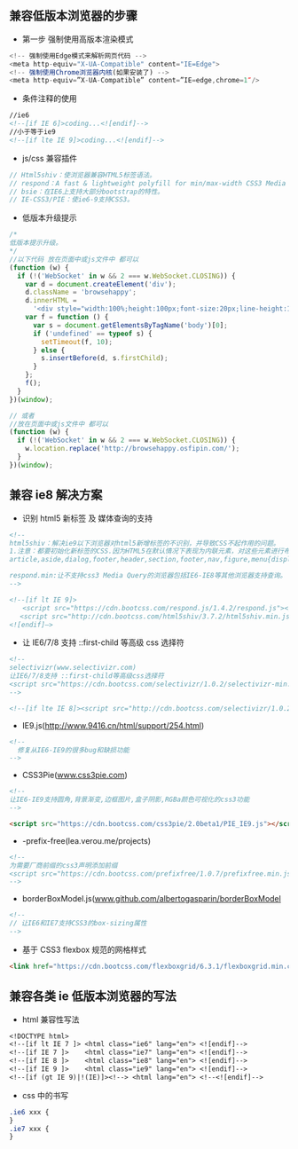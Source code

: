 ## 兼容低版本浏览器的步骤

- 第一步 强制使用高版本渲染模式

```js
<!-- 强制使用Edge模式来解析网页代码 -->
<meta http-equiv="X-UA-Compatible" content="IE=Edge">
<!-- 强制使用Chrome浏览器内核(如果安装了) -->
<meta http-equiv=”X-UA-Compatible” content=”IE=edge,chrome=1″/>
```

- 条件注释的使用

```html
//ie6
<!--[if IE 6]>coding...<![endif]-->
//小于等于ie9
<!--[if lte IE 9]>coding...<![endif]-->
```

- js/css 兼容插件

```js
// Html5shiv：使浏览器兼容HTML5标签语法。
// respond：A fast & lightweight polyfill for min/max-width CSS3 Media Queries (for IE 6-8, and more)
// bsie：在IE6上支持大部分bootstrap的特性。
// IE-CSS3/PIE：使ie6-9支持CSS3。
```

- 低版本升级提示

```ts
/* 
低版本提示升级。
*/
//以下代码 放在页面中或js文件中 都可以
(function (w) {
  if (!('WebSocket' in w && 2 === w.WebSocket.CLOSING)) {
    var d = document.createElement('div');
    d.className = 'browsehappy';
    d.innerHTML =
      '<div style="width:100%;height:100px;font-size:20px;line-height:100px;text-align:center;background-color:#E90D24;color:#fff;margin-bottom:40px;">\u4f60\u7684\u6d4f\u89c8\u5668\u5b9e\u5728<strong>\u592a\u592a\u65e7\u4e86</strong>\uff0c\u592a\u592a\u65e7\u4e86 <a target="_blank" href="http://browsehappy.osfipin.com/" style="background-color:#31b0d5;border-color: #269abc;text-decoration: none;padding: 6px 12px;background-image: none;border: 1px solid transparent;border-radius: 4px;color:#FFEB3B;">\u7acb\u5373\u5347\u7ea7</a></div>';
    var f = function () {
      var s = document.getElementsByTagName('body')[0];
      if ('undefined' == typeof s) {
        setTimeout(f, 10);
      } else {
        s.insertBefore(d, s.firstChild);
      }
    };
    f();
  }
})(window);

// 或者
//放在页面中或js文件中 都可以
(function (w) {
  if (!('WebSocket' in w && 2 === w.WebSocket.CLOSING)) {
    w.location.replace('http://browsehappy.osfipin.com/');
  }
})(window);
```

## 兼容 ie8 解决方案

- 识别 html5 新标签 及 媒体查询的支持

```html
<!--
html5shiv：解决ie9以下浏览器对html5新增标签的不识别，并导致CSS不起作用的问题。
1.注意：都要初始化新标签的CSS.因为HTML5在默认情况下表现为内联元素，对这些元素进行布局我们需要利用CSS手工把它们转为块状元素方便布局
article,aside,dialog,footer,header,section,footer,nav,figure,menu{display:block}

respond.min:让不支持css3 Media Query的浏览器包括IE6-IE8等其他浏览器支持查询。
-->

<!--[if lt IE 9]>
　　<script src="https://cdn.bootcss.com/respond.js/1.4.2/respond.js"></script>
 　<script src="http://cdn.bootcss.com/html5shiv/3.7.2/html5shiv.min.js"></script>
<![endif]—>
```

- 让 IE6/7/8 支持 ::first-child 等高级 css 选择符

```html
<!-- 
selectivizr(www.selectivizr.com)              
让IE6/7/8支持 ::first-child等高级css选择符
<script src="https://cdn.bootcss.com/selectivizr/1.0.2/selectivizr-min.js"></script>
-->

<!--[if lte IE 8]><script src="http://cdn.bootcss.com/selectivizr/1.0.2/selectivizr.js"></script><![endif]-->
```

- IE9.js(http://www.9416.cn/html/support/254.html)

```html
<!-- 
  修复从IE6-IE9的很多bug和缺损功能
-->
```

- CSS3Pie(www.css3pie.com)

```html
<!-- 
让IE6-IE9支持圆角,背景渐变,边框图片,盒子阴影,RGBa颜色可视化的css3功能
-->

<script src="https://cdn.bootcss.com/css3pie/2.0beta1/PIE_IE9.js"></script>
```

- -prefix-free(lea.verou.me/projects)

```html
<!-- 
为需要厂商前缀的css3声明添加前缀
<script src="https://cdn.bootcss.com/prefixfree/1.0.7/prefixfree.min.js"></script>
-->
```

- borderBoxModel.js(www.github.com/albertogasparin/borderBoxModel

```html
<!-- 
// 让IE6和IE7支持CSS3的box-sizing属性
-->
```

- 基于 CSS3 flexbox 规范的网格样式

```html
<link href="https://cdn.bootcss.com/flexboxgrid/6.3.1/flexboxgrid.min.css" rel="stylesheet" />
```

## 兼容各类 ie 低版本浏览器的写法

- html 兼容性写法

```txt
<!DOCTYPE html>
<!--[if lt IE 7 ]> <html class="ie6" lang="en"> <![endif]-->
<!--[if IE 7 ]>    <html class="ie7" lang="en"> <![endif]-->
<!--[if IE 8 ]>    <html class="ie8" lang="en"> <![endif]-->
<!--[if IE 9 ]>    <html class="ie9" lang="en"> <![endif]-->
<!--[if (gt IE 9)|!(IE)]><!--> <html lang="en"> <!--<![endif]-->
```

- css 中的书写

```css
.ie6 xxx {
}
.ie7 xxx {
}
```
